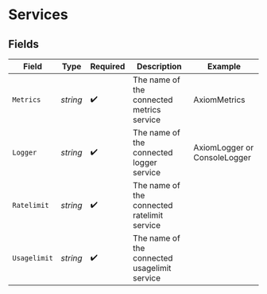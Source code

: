 # Services


## Fields

| Field                                        | Type                                         | Required                                     | Description                                  | Example                                      |
| -------------------------------------------- | -------------------------------------------- | -------------------------------------------- | -------------------------------------------- | -------------------------------------------- |
| `Metrics`                                    | *string*                                     | :heavy_check_mark:                           | The name of the connected metrics service    | AxiomMetrics                                 |
| `Logger`                                     | *string*                                     | :heavy_check_mark:                           | The name of the connected logger service     | AxiomLogger or ConsoleLogger                 |
| `Ratelimit`                                  | *string*                                     | :heavy_check_mark:                           | The name of the connected ratelimit service  |                                              |
| `Usagelimit`                                 | *string*                                     | :heavy_check_mark:                           | The name of the connected usagelimit service |                                              |